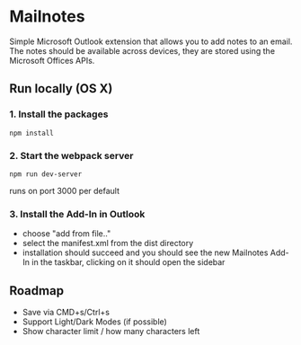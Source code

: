 # Mailnotes

Simple Microsoft Outlook extension that allows you to add notes to an email.
The notes should be available across devices, they are stored using the Microsoft Offices APIs.

## Run locally (OS X)

### 1. Install the packages

`npm install`

### 2. Start the webpack server

`npm run dev-server`

runs on port 3000 per default

### 3. Install the Add-In in Outlook

- choose "add from file.."
- select the manifest.xml from the dist directory
- installation should succeed and you should see the new Mailnotes Add-In in the taskbar, clicking on it should open the sidebar

## Roadmap
- Save via CMD+s/Ctrl+s
- Support Light/Dark Modes (if possible)
- Show character limit / how many characters left